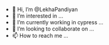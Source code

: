 - 👋 Hi, I’m @LekhaPandiyan
- 👀 I’m interested in ...
- 🌱 I’m currently working in cypress ...
- 💞️ I’m looking to collaborate on ...
- 📫 How to reach me ...

<!---
LekhaPandiyan/LekhaPandiyan is a ✨ special ✨ repository because its `README.md` (this file) appears on your GitHub profile.
You can click the Preview link to take a look at your changes.
--->

